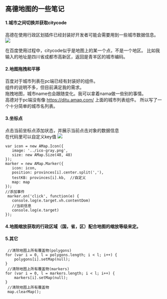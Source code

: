 
## 高德地图的一些笔记

#### 1.城市之间切换并获取citycode
高德在使用行政区划插件已经封装好开发者可能会需要用到一些城市数据信息。
![](https://raw.githubusercontent.com/mozzieMIUMIU/amap-web/master/img/msg.png)

在百度使用过程中，citycode似乎是地图上的某一个点，不是一个地区。
比如我输入的地址是四川省成都市高新区，返回是青羊区的城市编码。

#### 2.地图拖拽和平移
百度对于城市列表在pc端已经有封装好的组件。  
组件的说明不多，但目前满足我的需求。  
拖拽地图，城市name也会跟随变化。我可以拿着nama做一些别的事情。  
高德对于pc端没有像 https://ditu.amap.com/  上面的城市列表组件。
所以写了一个十分简单的城市名列表。

#### 3.坐标点
点击当前坐标点添加状态，并展示当前点击对象的数据信息  
在代码里可以自定义key值
![](https://raw.githubusercontent.com/mozzieMIUMIU/amap-web/master/img/marker.gif)
```
var icon = new AMap.Icon({
   image: '../ico-gray.png',
   size: new AMap.Size(48, 48)
});
marker = new AMap.Marker({
   icon: icon,
   position: provinces[i].center.split(','),
   testKB: provinces[i].kb,  //自定义
   map: map
});
//添加事件
 marker.on('click', function(e) {
   console.log(e.target.vh.contentDom)
   //当前信息
   console.log(e.target)
});
```
#### 4.地图缩放获取的行政区域（国，省，区）配合地图的缩放等级来定。

#### 5.其它
```
 //清除地图上所有覆盖物(polygons)
for (var i = 0, l = polygons.length; i < l; i++) {
    polygons[i].setMap(null);
}
 //清除地图上所有覆盖物(markers)
for (var i = 0, l = markers.length; i < l; i++) {
    markers[i].setMap(null);
}
 //清除地图上所有覆盖物
 map.clearMap();
 ```